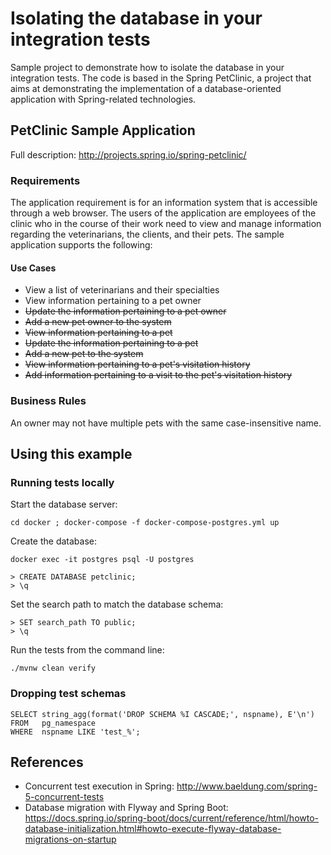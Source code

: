 # Isolating the database in your integration tests

Sample project to demonstrate how to isolate the database in your integration tests. The code is based in the Spring PetClinic, a project that aims at demonstrating the implementation of a database-oriented application with Spring-related technologies.

## PetClinic Sample Application

Full description: http://projects.spring.io/spring-petclinic/

### Requirements

The application requirement is for an information system that is accessible through a web browser. The users of the application are employees of the clinic who in the course of their work need to view and manage information regarding the veterinarians, the clients, and their pets. The sample application supports the following:

#### Use Cases

* View a list of veterinarians and their specialties
* View information pertaining to a pet owner
* ~~Update the information pertaining to a pet owner~~
* ~~Add a new pet owner to the system~~
* ~~View information pertaining to a pet~~
* ~~Update the information pertaining to a pet~~
* ~~Add a new pet to the system~~
* ~~View information pertaining to a pet's visitation history~~
* ~~Add information pertaining to a visit to the pet's visitation history~~

### Business Rules

An owner may not have multiple pets with the same case-insensitive name.

## Using this example

### Running tests locally

Start the database server:

```text
cd docker ; docker-compose -f docker-compose-postgres.yml up
```

Create the database:

```text
docker exec -it postgres psql -U postgres
```

```text
> CREATE DATABASE petclinic;
> \q
```

Set the search path to match the database schema:

```text
> SET search_path TO public;
> \q
```

Run the tests from the command line:

```text
./mvnw clean verify
```

### Dropping test schemas

```text
SELECT string_agg(format('DROP SCHEMA %I CASCADE;', nspname), E'\n')
FROM   pg_namespace
WHERE  nspname LIKE 'test_%';
```

## References

* Concurrent test execution in Spring: http://www.baeldung.com/spring-5-concurrent-tests
* Database migration with Flyway and Spring Boot: https://docs.spring.io/spring-boot/docs/current/reference/html/howto-database-initialization.html#howto-execute-flyway-database-migrations-on-startup
